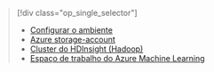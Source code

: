 > [!div class="op_single_selector"]
> * [Configurar o ambiente](../articles/machine-learning/team-data-science-process/environment-setup.md)
> * [Azure storage-account](../articles/storage/common/storage-quickstart-create-account.md)
> * [Cluster do HDInsight (Hadoop)](../articles/machine-learning/team-data-science-process/customize-hadoop-cluster.md)
> * [Espaço de trabalho do Azure Machine Learning](../articles/machine-learning/studio/create-workspace.md)
> 
> 

